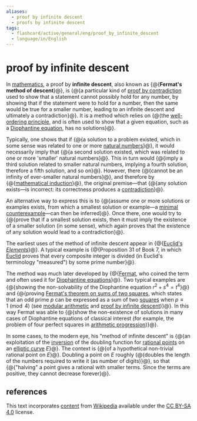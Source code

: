 ```yaml
---
aliases:
  - proof by infinite descent
  - proofs by infinite descent
tags:
  - flashcard/active/general/eng/proof_by_infinite_descent
  - language/in/English
---
```


# proof by infinite descent

In [mathematics](mathematics.md), a proof by __infinite descent__, also known as {@{__Fermat's method of descent__}@}, is {@{a particular kind of [proof by contradiction](proof%20by%20contradiction.md) used to show that a statement cannot possibly hold for any number, by showing that if the statement were to hold for a number, then the same would be true for a smaller number, leading to an infinite descent and ultimately a contradiction}@}. It is a method which relies on {@{the [well-ordering principle](well-ordering%20principle.md), and is often used to show that a given equation, such as a [Diophantine equation](diophantine%20equation.md), has no solutions}@}. <!--SR:!2028-08-18,1118,350!2027-09-01,824,330!2026-10-10,579,330-->

Typically, one shows that if {@{a solution to a problem existed, which in some sense was related to one or more [natural numbers](natural%20number.md)}@}, it would necessarily imply that {@{a second solution existed, which was related to one or more 'smaller' natural numbers}@}. This in turn would {@{imply a third solution related to smaller natural numbers, implying a fourth solution, therefore a fifth solution, and so on}@}. However, there {@{cannot be an infinity of ever-smaller natural numbers}@}, and therefore by {@{[mathematical induction](mathematical%20induction.md)}@}, the original premise—that {@{any solution exists—is incorrect: its correctness produces a [contradiction](contradiction.md)}@}. <!--SR:!2027-05-24,752,330!2027-05-07,737,330!2028-08-31,1127,350!2025-09-04,276,330!2025-10-03,299,330!2025-08-12,258,330-->

An alternative way to express this is to {@{assume one or more solutions or examples exists, from which a smallest solution or example—a [minimal counterexample](minimal%20counterexample.md)—can then be inferred}@}. Once there, one would try to {@{prove that if a smallest solution exists, then it must imply the existence of a smaller solution (in some sense), which again proves that the existence of any solution would lead to a contradiction}@}. <!--SR:!2026-09-28,570,330!2026-05-22,462,310-->

The earliest uses of the method of infinite descent appear in {@{[Euclid's _Elements_](Euclid's%20Elements.md)}@}. A typical example is {@{Proposition 31 of Book 7, in which [Euclid](euclid.md) proves that every composite integer is divided (in Euclid's terminology "measured") by some prime number}@}. <!--SR:!2025-08-04,251,330!2025-10-06,250,270-->

The method was much later developed by {@{[Fermat](Pierre%20de%20Fermat.md), who coined the term and often used it for [Diophantine equations](diophantine%20equation.md)}@}. Two typical examples are {@{showing the non-solvability of the Diophantine equation $r^{2}+s^{4}=t^{4}$}@} and {@{proving [Fermat's theorem on sums of two squares](Fermat's%20theorem%20on%20sums%20of%20two%20squares.md), which states that an odd prime _p_ can be expressed as a sum of two [squares](square%20number.md) when $p\equiv 1{\pmod {4} }$ (see [modular arithmetic](modular%20arithmetic.md) and [proof by infinite descent](Fermat's%20theorem%20on%20sums%20of%20two%20squares.md#euler.27s%20proof%20by%20infinite%20descent))}@}. In this way Fermat was able to {@{show the non-existence of solutions in many cases of Diophantine equations of classical interest (for example, the problem of four perfect squares in [arithmetic progression](arithmetic%20progression.md))}@}. <!--SR:!2027-02-24,682,330!2026-05-10,351,270!2026-03-07,269,250!2026-01-11,318,270-->

In some cases, to the modern eye, his "method of infinite descent" is {@{an exploitation of the [inversion](inversive%20geometry.md) of the doubling function for [rational points](rational%20point.md) on an [elliptic curve](elliptic%20curve.md) _E_}@}. The context is {@{of a hypothetical non-trivial rational point on _E_}@}. Doubling a point on _E_ roughly {@{doubles the length of the numbers required to write it (as number of digits)}@}, so that {@{"halving" a point gives a rational with smaller terms. Since the terms are positive, they cannot decrease forever}@}. <!--SR:!2025-09-06,278,330!2027-01-22,606,290!2027-01-20,653,330!2026-05-04,449,310-->

## references

This text incorporates [content](https://en.wikipedia.org/wiki/proof_by_infinite_descent) from [Wikipedia](Wikipedia.md) available under the [CC BY-SA 4.0](https://creativecommons.org/licenses/by-sa/4.0/) license.
